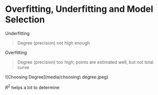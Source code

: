 # Overfitting, Underfitting and Model Selection

Underfitting
> Degree (precision) not high enough

Overfitting
> Degree (precision) too high; points are estimated well, but not total curve

![Choosing Degree](media/choosing\ degree.jpeg)

$R^2$ helps a lot to determine 
